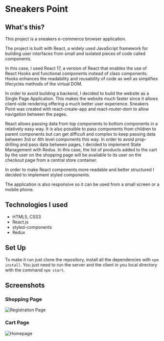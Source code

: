 # Sneakers Point

## What's this?

This project is a sneakers e-commerce browser application.

The project is built with React, a widely used JavaScript framework for building user interfaces from small and isolated pieces of code called components. 

In this case, I used React 17, a version of React that enables the use of React Hooks and functional components instead of class components. Hooks enhances the readability and reusability of code as well as simplifies lifecycles methods of the virtual DOM. 

In order to avoid building a backend, I decided to build the website as a Single Page Application. This makes the website much faster since it allows client-side rendering offering a much better user experience. Sneakers Point was created with react-create-app and react-router-dom to allow navigation between the pages.

React allows passing data from top components to bottom components in a relatively easy way. It is also possible to pass components from children to parent components but can get difficult and complex to keep passing data between 3rd or 4th level components this way. In order to avoid prop-drilling and pass data between pages, I decided to implement State Management with Redux. In this case, the list of products added to the cart by the user on the shopping page will be available to its user on the checkout page from a central store container. 

In order to make React components more readable and better structured I decided to implement styled components.

The application is also responsive so it can be used from a small screen or a mobile phone.


## Technologies I used

- HTML5, CSS3
- React.js
- styled-components
- Redux

## Set Up

To make it run just clone the repository, install all the dependencies with ```npm install```. You just need to run the server and the client in you local directory with the command ```npm start```.

## Screenshots

### Shopping Page

![Registration Page](https://raw.githubusercontent.com/l-legren/my_shopping-app/master/client/shopping-page.jpg)

### Cart Page

![Homepage](https://raw.githubusercontent.com/l-legren/my_shopping-app/master/client/cartpage.jpg)

